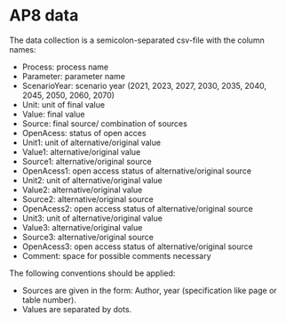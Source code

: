 AP8 data
========

The data collection is a semicolon-separated csv-file with the column names: 
- Process: process name
- Parameter: parameter name	
- ScenarioYear: scenario year (2021, 2023, 2027, 2030, 2035, 2040, 2045, 2050, 2060, 2070)	
- Unit: unit of final value	
- Value: final value
- Source: final source/ combination of sources	
- OpenAcess: status of open acces	
- Unit1: unit of alternative/original value
- Value1: alternative/original value	
- Source1: alternative/original source	
- OpenAcess1: open access status of alternative/original source	
- Unit2: unit of alternative/original value
- Value2: alternative/original value	
- Source2: alternative/original source	
- OpenAcess2: open access status of alternative/original source	
- Unit3: unit of alternative/original value	
- Value3: alternative/original value		
- Source3: alternative/original source		
- OpenAcess3: open access status of alternative/original source	
- Comment: space for possible comments necessary

The following conventions should be applied:
- Sources are given in the form: Author, year (specification like page or table number).
- Values are separated by dots.
